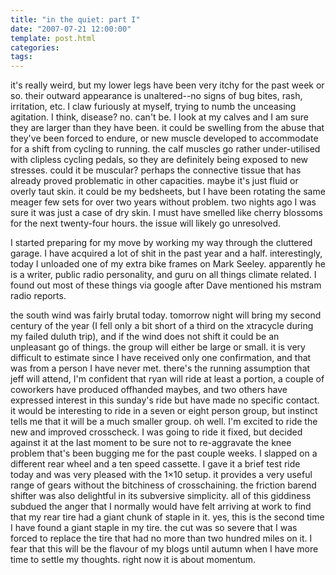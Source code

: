 ```yaml
---
title: "in the quiet: part I"
date: "2007-07-21 12:00:00"
template: post.html
categories: 
tags: 
---
```


it's really weird, but my lower legs have been very itchy for the past week or so. their outward appearance is unaltered--­no signs of bug bites, rash, irritation, etc. I claw furiously at myself, trying to numb the unceasing agitation. I think, disease? no. can't be. I look at my calves and I am sure they are larger than they have been. it could be swelling from the abuse that they've been forced to endure, or new muscle developed to accommodate for a shift from cycling to running. the calf muscles go rather under-utilised with clipless cycling pedals, so they are definitely being exposed to new stresses. could it be muscular? perhaps the connective tissue that has already proved problematic in other capacities. maybe it's just fluid or overly taut skin. it could be my bedsheets, but I have been rotating the same meager few sets for over two years without problem. two nights ago I was sure it was just a case of dry skin. I must have smelled like cherry blossoms for the next twenty-four hours. the issue will likely go unresolved. 

I started preparing for my move by working my way through the cluttered garage. I have acquired a lot of shit in the past year and a half. interestingly, today I unloaded one of my extra bike frames on Mark Seeley. apparently he is a writer, public radio personality, and guru on all things climate related. I found out most of these things via google after Dave mentioned his mstram radio reports. 

the south wind was fairly brutal today. tomorrow night will bring my second century of the year (I fell only a bit short of a third on the xtracycle during my failed duluth trip), and if the wind does not shift it could be an unpleasant go of things. the group will either be large or small. it is very difficult to estimate since I have received only one confirmation, and that was from a person I have never met. there's the running assumption that jeff will attend, I'm confident that ryan will ride at least a portion, a couple of coworkers have produced offhanded maybes, and two others have expressed interest in this sunday's ride but have made no specific contact. it would be interesting to ride in a seven or eight person group, but instinct tells me that it will be a much smaller group. oh well. I'm excited to ride the new and improved crosscheck. I was going to ride it fixed, but decided against it at the last moment to be sure not to re-aggravate the knee problem that's been bugging me for the past couple weeks. I slapped on a different rear wheel and a ten speed cassette. I gave it a brief test ride today and was very pleased with the 1×10 setup. it provides a very useful range of gears without the bitchiness of crosschaining. the friction barend shifter was also delightful in its subversive simplicity. all of this giddiness subdued the anger that I normally would have felt arriving at work to find that my rear tire had a giant chunk of staple in it. yes, this is the second time I have found a giant staple in my tire. the cut was so severe that I was forced to replace the tire that had no more than two hundred miles on it. I fear that this will be the flavour of my blogs until autumn when I have more time to settle my thoughts. right now it is about momentum.